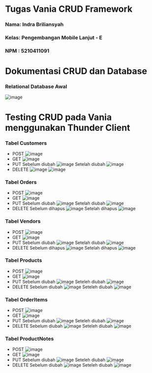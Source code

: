 # Tugas Vania CRUD Framework

### Nama: Indra Briliansyah
### Kelas: Pengembangan Mobile Lanjut - E
### NPM : 5210411091

# Dokumentasi CRUD dan Database
### Relational Database Awal
![image](https://github.com/user-attachments/assets/3839a243-293a-4851-954b-243bea9b1be9)

# Testing CRUD pada Vania menggunakan Thunder Client

### Tabel Customers
* POST
![image](https://github.com/user-attachments/assets/a3128da5-a2bd-4fcb-a6f4-c3dff302965a)
* GET
![image](https://github.com/user-attachments/assets/044a67a2-5740-43c8-b0df-6c334a7c502d)
* PUT
Sebelum diubah
![image](https://github.com/user-attachments/assets/dd0a8053-9586-4cd1-a70e-20b56a296b84)
Setelah diubah
![image](https://github.com/user-attachments/assets/1b4b1b5f-a34d-4e94-be54-cfb22670eeac)
* DELETE
![image](https://github.com/user-attachments/assets/9057b6eb-7dc3-4616-9e3d-82c021ef2ac8)
![image](https://github.com/user-attachments/assets/90b8e585-1450-4cde-9f39-6761f78edfbe)

### Tabel Orders
* POST
![image](https://github.com/user-attachments/assets/13a754b6-d664-464d-9426-24cf7ae46f43)
* GET
![image](https://github.com/user-attachments/assets/d46fef7c-854d-494b-839f-0797a28cd359)
* PUT
Sebelum diubah
![image](https://github.com/user-attachments/assets/d46fef7c-854d-494b-839f-0797a28cd359)
Setelah diubah
![image](https://github.com/user-attachments/assets/61749f7c-0090-4f67-94ae-49fba38f5664)
* DELETE
Sebelum dihapus
![image](https://github.com/user-attachments/assets/26cd24ce-7b20-49cd-949e-17f2b0b780e6)
Setelah dihapus
![image](https://github.com/user-attachments/assets/b3356142-aec2-4ead-9cb4-b89eb9072f7e)

### Tabel Vendors
* POST
![image](https://github.com/user-attachments/assets/8203ddb6-18b9-47fb-b243-c1490809494c)
* GET
![image](https://github.com/user-attachments/assets/8d63b6d2-5789-4c07-90a2-b6cdf992e38e)
* PUT
Sebelum diubah
![image](https://github.com/user-attachments/assets/34ca9227-d158-4721-9f99-bd2f1b607298)
Setelah diubah
![image](https://github.com/user-attachments/assets/6360bf23-687a-4ef3-802d-d116460ae134)
* DELETE
Sebelum dihapus
![image](https://github.com/user-attachments/assets/f3715516-9399-4b57-ac3b-e51901c36639)
Setelah dihapus
![image](https://github.com/user-attachments/assets/11faff0f-c424-4054-85d2-1f80aae5cef3)

### Tabel Products
* POST
![image](https://github.com/user-attachments/assets/c52f12f9-4041-4134-8d99-58f01c7245e2)
* GET
![image](https://github.com/user-attachments/assets/6f26c69e-e280-4447-a94e-1f756b66efa5)
* PUT
Sebelum diubah
![image](https://github.com/user-attachments/assets/02691f50-1e4f-4bef-9c34-9a655b671b78)
Seteleh diubah
![image](https://github.com/user-attachments/assets/324fd412-e7ba-44bc-ac85-1b3d465cd48b)
* DELETE
Sebelum diubah
![image](https://github.com/user-attachments/assets/57a6ac72-a16f-402d-b81d-977eb626f94e)
Seteleh diubah
![image](https://github.com/user-attachments/assets/22f9ca6b-13ce-4915-9cd7-153a81a891fb)

### Tabel OrderItems
* POST
![image](https://github.com/user-attachments/assets/f80ed852-4095-4646-b6ec-f83350caaee8)
* GET
![image](https://github.com/user-attachments/assets/9e80e83f-76c9-4b9d-b015-e94a7848178e)
* PUT
Sebelum diubah
![image](https://github.com/user-attachments/assets/e39b3923-6b41-4e82-b1f8-355ab7addc86)
Seteleh diubah
![image](https://github.com/user-attachments/assets/af041c9c-89e5-4a3d-9cb7-6e7fa415bdcb)
* DELETE
Sebelum diubah
![image](https://github.com/user-attachments/assets/42cb8e3c-ee43-4378-a03b-fe6cc7a5e4e9)
Seteleh diubah
![image](https://github.com/user-attachments/assets/5f345594-245c-48e7-927b-92f99b15bac5)

### Tabel ProductNotes
* POST
![image](https://github.com/user-attachments/assets/3d59e143-e52d-4210-93c5-866203371fd1)
* GET
![image](https://github.com/user-attachments/assets/e1160685-d7ea-4027-8538-1a72fd03365c)
* PUT
Sebelum diubah
![image](https://github.com/user-attachments/assets/9154d84c-3e35-497b-91b3-3a00a87fb6b4)
Seteleh diubah
![image](https://github.com/user-attachments/assets/05b8f8d0-0b5a-4681-a8d2-43ecc9f3eccc)
* DELETE
Sebelum diubah
![image](https://github.com/user-attachments/assets/4e5843f9-bf15-4008-95bf-ac557f60344e)
Seteleh diubah
![image](https://github.com/user-attachments/assets/56f388b2-8f4f-4de5-8835-9a81ba8768fe)
